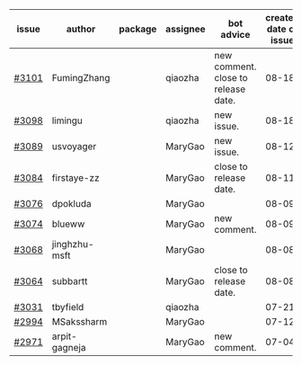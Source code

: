 | issue | author | package | assignee | bot advice | created date of issue | target release date | date from target |
| ------ | ------ | ------ | ------ | ------ | ------ | ------ | :-----: |
| [#3101](https://github.com/Azure/sdk-release-request/issues/3101) | FumingZhang |  | qiaozha | new comment. close to release date.  | 08-18 | 08-22 | 2 |
| [#3098](https://github.com/Azure/sdk-release-request/issues/3098) | limingu |  | qiaozha | new issue. | 08-18 | 08-31 |  |
| [#3089](https://github.com/Azure/sdk-release-request/issues/3089) | usvoyager |  | MaryGao | new issue. | 08-12 | 08-29 |  |
| [#3084](https://github.com/Azure/sdk-release-request/issues/3084) | firstaye-zz |  | MaryGao | close to release date.  | 08-11 | 08-22 | 2 |
| [#3076](https://github.com/Azure/sdk-release-request/issues/3076) | dpokluda |  | MaryGao |  | 08-09 | 08-23 |  |
| [#3074](https://github.com/Azure/sdk-release-request/issues/3074) | blueww |  | MaryGao | new comment. | 08-09 | 08-23 |  |
| [#3068](https://github.com/Azure/sdk-release-request/issues/3068) | jinghzhu-msft |  | MaryGao |  | 08-08 | 08-23 |  |
| [#3064](https://github.com/Azure/sdk-release-request/issues/3064) | subbartt |  | MaryGao | close to release date.  | 08-08 | 08-22 | 2 |
| [#3031](https://github.com/Azure/sdk-release-request/issues/3031) | tbyfield |  | qiaozha |  | 07-21 | 08-03 |  |
| [#2994](https://github.com/Azure/sdk-release-request/issues/2994) | MSakssharm |  | MaryGao |  | 07-12 | 07-26 |  |
| [#2971](https://github.com/Azure/sdk-release-request/issues/2971) | arpit-gagneja |  | MaryGao | new comment. | 07-04 | 09-30 |  |
